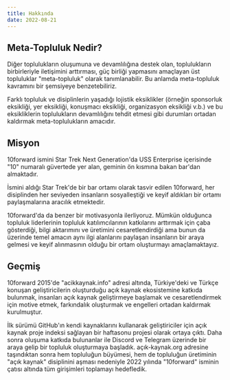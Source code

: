 ```yaml
---
title: Hakkında
date: 2022-08-21
---
```


## Meta-Topluluk Nedir?

Diğer toplulukların oluşumuna ve devamlılığına destek olan, toplulukların
birbirleriyle iletişimini arttırması, güç birliği yapmasını amaçlayan üst
topluluklar "meta-topluluk" olarak tanımlanabilir. Bu anlamda meta-topluluk
kavramını bir şemsiyeye benzetebiliriz.

Farklı topluluk ve disiplinlerin yaşadığı lojistik eksiklikler (örneğin
sponsorluk eksikliği, yer eksikliği, konuşmacı eksikliği, organizasyon eksikliği
v.b.) ve bu eksikliklerin toplulukların devamlılığını tehdit etmesi gibi
durumları ortadan kaldırmak meta-toplulukların amacıdır.

## Misyon

10forward ismini Star Trek Next Generation'da USS Enterprise içerisinde "10"
numaralı güvertede yer alan, geminin ön kısmına bakan bar'dan almaktadır.

İsmini aldığı Star Trek'de bir bar ortamı olarak tasvir edilen 10forward, her
disiplinden her seviyeden insanların sosyalleştiği ve keyif aldıkları bir ortamı
paylaşmalarına aracılık etmektedir.

10forward'da da benzer bir motivasyonla ilerliyoruz. Mümkün olduğunca topluluk
liderlerinin topluluk katılımcılarının katkılarını arttırmak için çaba
gösterdiği, bilgi aktarımını ve üretimini cesaretlendirdiği ama bunun da
üzerinde temel amacın aynı ilgi alanlarını paylaşan insanların bir araya gelmesi
ve keyif alınmasının olduğu bir ortam oluşturmayı amaçlamaktayız.

## Geçmiş

10forward 2015'de "acikkaynak.info" adresi altında, Türkiye'deki ve Türkçe
konuşan geliştiricilerin oluşturduğu açık kaynak ekosistemine katkıda bulunmak,
insanları açık kaynak geliştirmeye başlamak ve cesaretlendirmek için motive
etmek, farkındalık oluşturmak ve engelleri ortadan kaldırmak kurulmuştur.

İlk sürümü GitHub'ın kendi kaynaklarını kullanarak geliştiriciler için açık
kaynak proje indeksi sağlayan bir haftasonu projesi olarak ortaya çıktı. Daha
sonra oluşuma katkıda bulunanlar ile Discord ve Telegram üzerinde bir araya
gelip bir topluluk oluşturmaya başladık. açık-kaynak.org adresine taşındıktan
sonra hem topluluğun büyümesi, hem de topluluğun üretiminin "açık kaynak"
disiplinini aşması nedeniyle 2022 yılında "10forward" isminin çatısı altında tüm
girişimleri toplamayı hedefledik.
